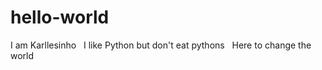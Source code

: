 # hello-world

I am Karllesinho &nbsp;
I like Python but don't eat pythons &nbsp;
Here to change the world
